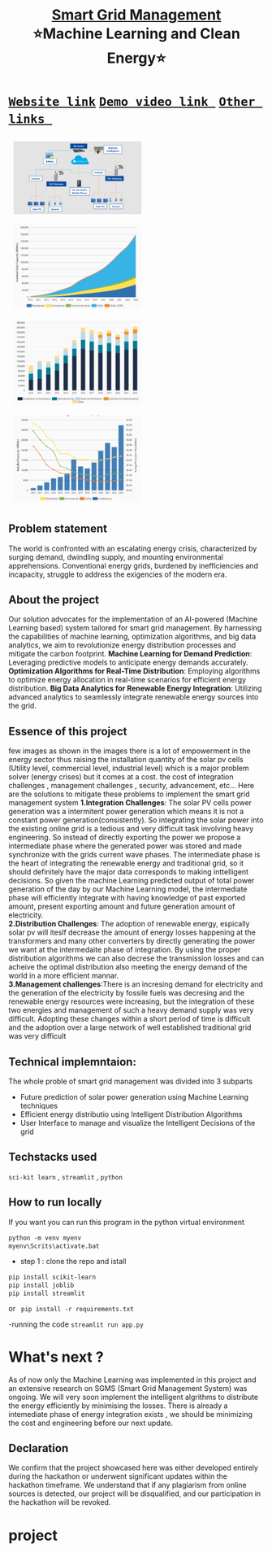 <h1 align="center" style="border-bottom: none">
    <b>
        <a href="https://www.google.com"> Smart Grid Management </a><br>
    </b>
    ⭐️Machine Learning and Clean Energy⭐️ <br>
</h1>

# [`Website link`](http://www.google.com)  [`Demo video link `](http://www.google.com) [`Other links `](http://www.google.com) 


<div style="display: flex; flex-wrap: wrap;">
    <img src="https://raw.githubusercontent.com/Aakash-shetty/smart-grid-management/main/Images/Solar-Power-Monitoring-Control.jpg" alt="Image 0" style="width: 50%; margin: 10px;">
    <img src="https://raw.githubusercontent.com/Aakash-shetty/smart-grid-management/main/Images/img1.png" alt="Image 1" style="width: 50%; margin: 10px;">
    <img src="https://raw.githubusercontent.com/Aakash-shetty/smart-grid-management/main/Images/img2.png" alt="Image 2" style="width: 50%; margin: 10px;">
    <img src="https://raw.githubusercontent.com/Aakash-shetty/smart-grid-management/main/Images/img3.png" alt="Image 3" style="width: 50%; margin: 10px;">  
</div>

## Problem statement 
The world is confronted with an escalating energy crisis, characterized by surging demand, dwindling supply, and mounting environmental apprehensions. Conventional energy grids, burdened by inefficiencies and incapacity, struggle to address the exigencies of the modern era.
## About the project
Our solution advocates for the implementation of an AI-powered (Machine Learning based) system tailored for smart grid management. By harnessing the capabilities of machine learning, optimization algorithms, and big data analytics, we aim to revolutionize energy distribution processes and mitigate the carbon footprint. 
**Machine Learning for Demand Prediction**: Leveraging predictive models to anticipate energy demands accurately.
**Optimization Algorithms for Real-Time Distribution**: Employing algorithms to optimize energy allocation in real-time scenarios for efficient energy distribution.
**Big Data Analytics for Renewable Energy Integration**: Utilizing advanced analytics to seamlessly integrate renewable energy sources into the grid.
## Essence of this project ##
few images 
as shown in the images there is a lot of empowerment in the energy sector thus raising the installation quantity of the solar pv cells (Utility level, commercial level, industrial level) which is a major problem solver (energy crises) but it comes at a cost.
the cost of integration challenges , management challenges , security, advancement, etc...
Here are the solutions to mitigate these problems to implement the smart grid management system
**1.Integration Challenges**: The solar PV cells power generation was a intermitent power generation which means it is not a constant power generation(consistently). So integrating the solar power into the existing online grid is a tedious and very difficult task involving heavy engineering. So instead of directly exporting the power we propose a intermediate phase where the generated power was stored and made synchronize with the grids current wave phases. The intermediate phase is the heart of integrating the renewable energy and traditional grid, so it should definitely have the major data corresponds to making inttelligent decisions. So given the machine Learning predicted output of total power generation of the day  by our Machine Learning model, the intermediate phase will efficiently integrate with having knowledge of past exported amount, present exporting amount and future generation amount of electricity.                                                            
**2.Distribution Challenges**: The adoption of renewable energy, espically solar pv will iteslf decrease the amount of energy losses happening at the transformers and many other converters by directly generating the power we want at the intermedaite phase of integration. By using the proper distribution algorithms we can also decrese the transmission losses and can acheive the optimal distribution also meeting the energy demand of the world in a more efficient mannar.        
**3.Management challenges**:There is an incresing demand for electricity and the generation of the electricity by fossile fuels was decresing and the renewable energy resources were increasing, but the integration of these two energies and management of such a heavy demand supply was very difficult. Adopting these changes within a short period of time is difficult and the adoption over a large network of well established traditional grid was very difficult
## Technical implemntaion:  
The whole proble of smart grid management was divided into 3 subparts
- Future prediction of solar power generation using Machine Learning techniques
- Efficient energy distributio using Intelligent Distribution Algorithms
- User Interface to manage and visualize the Intelligent Decisions of the grid


## Techstacks used 
`sci-kit learn` , `streamlit` , `python` 

## How to run locally 
If you want you can run this program in the python virtual environment
```
python -m venv myenv
myenv\Scrits\activate.bat
```
- step 1 : clone the repo and istall 
```
pip install scikit-learn
pip install joblib
pip install streamlit
```
or 
` pip install -r requirements.txt`

-running the code 
`streamlit run app.py`

# What's next ?
As of now only the Machine Learning was implemented in this project and an extensive research on SGMS (Smart Grid Management System) was ongoing. We will very soon implement the intelligent algrithms to distribute the energy efficiently by minimising the losses.
There is already a intemediate phase of energy integration exists , we should be minimizing the cost and engineering before our next update.

## Declaration
We confirm that the project showcased here was either developed entirely during the hackathon or underwent significant updates within the hackathon timeframe. We understand that if any plagiarism from online sources is detected, our project will be disqualified, and our participation in the hackathon will be revoked.
# project

